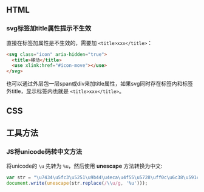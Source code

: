 ## HTML
### svg标签加title属性提示不生效
直接在标签加属性是不生效的，需要加 `<title>xxx</title>`：
```html
<svg class="icon" aria-hidden="true">
  <title>移动</title>
  <use xlink:href="#icon-move"></use>
</svg>
```
也可以通过外层包一层span或div来加title属性，如果svg同时存在标签内和标签外title，显示标签内也就是 `<title>xxx</title>`。

## CSS

## 工具方法
### JS将unicode码转中文方法
将unicode的 `\u` 先转为 `%u`，然后使用 **unescape** 方法转换为中文:

```js
var str = "\u7434\u5fc3\u5251\u9b44\u4eca\u4f55\u5728\uff0c\u6c38\u591c\u521d\u6657\u51dd\u78a7\u5929\u3002";
document.write(unescape(str.replace(/\\u/g, '%u')));
```
